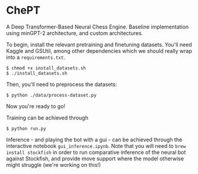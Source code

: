 # ChePT

A Deep Transformer-Based Neural Chess Engine.  Baseline implementation using minGPT-2 architecture, and custom architectures.

To begin, install the relevant pretraining and finetuning datasets.  You'll need Kaggle and GSUtil, among other dependencies which we should really wrap into a `requirements.txt`.

    $ chmod +x install_datasets.sh
    $ ./install_datasets.sh

Then, you'll need to preprocess the datasets:

    $ python ./data/process-dataset.py
    
Now you're ready to go!

Training can be achieved through

    $ python run.py
    
Inference - and playing the bot with a gui - can be achieved through the interactive notebook `gui_inference.ipynb`.  Note that you will need to `brew install stockfish` in order to run comparative inference of the neural bot against Stockfish, and provide move support where the model otherwise might struggle (we're working on this!)
